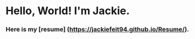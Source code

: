 # Hello, World! I'm Jackie.

### Here is my [resume] (https://jackiefeit94.github.io/Resume/).

<!--
**jackiefeit94/jackiefeit94** is a ✨ _special_ ✨ repository because its `README.md` (this file) appears on your GitHub profile.


